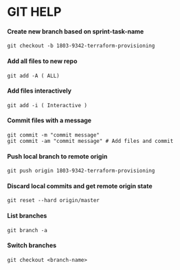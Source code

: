 # GIT HELP
#### Create new branch based on sprint-task-name
````
git checkout -b 1803-9342-terraform-provisioning
````
#### Add all files to new repo
````
git add -A ( ALL)
````
#### Add files interactively
````
git add -i ( Interactive )
````
#### Commit files with a message
````
git commit -m "commit message"
git commit -am "commit message" # Add files and commit
````

#### Push local branch to remote origin
````
git push origin 1803-9342-terraform-provisioning
````

#### Discard local commits and get remote origin state
````
git reset --hard origin/master
````
#### List branches
````
git branch -a
````
#### Switch branches
````
git checkout <branch-name>
````